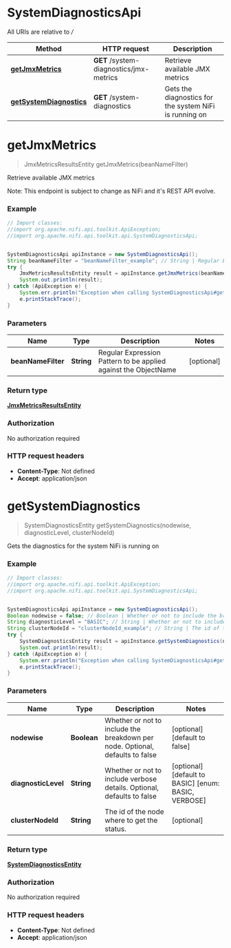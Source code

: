 # SystemDiagnosticsApi

All URIs are relative to */*

Method | HTTP request | Description
------------- | ------------- | -------------
[**getJmxMetrics**](SystemDiagnosticsApi.md#getJmxMetrics) | **GET** /system-diagnostics/jmx-metrics | Retrieve available JMX metrics
[**getSystemDiagnostics**](SystemDiagnosticsApi.md#getSystemDiagnostics) | **GET** /system-diagnostics | Gets the diagnostics for the system NiFi is running on

<a name="getJmxMetrics"></a>
# **getJmxMetrics**
> JmxMetricsResultsEntity getJmxMetrics(beanNameFilter)

Retrieve available JMX metrics

Note: This endpoint is subject to change as NiFi and it&#x27;s REST API evolve.

### Example
```java
// Import classes:
//import org.apache.nifi.api.toolkit.ApiException;
//import org.apache.nifi.api.toolkit.api.SystemDiagnosticsApi;


SystemDiagnosticsApi apiInstance = new SystemDiagnosticsApi();
String beanNameFilter = "beanNameFilter_example"; // String | Regular Expression Pattern to be applied against the ObjectName
try {
    JmxMetricsResultsEntity result = apiInstance.getJmxMetrics(beanNameFilter);
    System.out.println(result);
} catch (ApiException e) {
    System.err.println("Exception when calling SystemDiagnosticsApi#getJmxMetrics");
    e.printStackTrace();
}
```

### Parameters

Name | Type | Description  | Notes
------------- | ------------- | ------------- | -------------
 **beanNameFilter** | **String**| Regular Expression Pattern to be applied against the ObjectName | [optional]

### Return type

[**JmxMetricsResultsEntity**](JmxMetricsResultsEntity.md)

### Authorization

No authorization required

### HTTP request headers

 - **Content-Type**: Not defined
 - **Accept**: application/json

<a name="getSystemDiagnostics"></a>
# **getSystemDiagnostics**
> SystemDiagnosticsEntity getSystemDiagnostics(nodewise, diagnosticLevel, clusterNodeId)

Gets the diagnostics for the system NiFi is running on

### Example
```java
// Import classes:
//import org.apache.nifi.api.toolkit.ApiException;
//import org.apache.nifi.api.toolkit.api.SystemDiagnosticsApi;


SystemDiagnosticsApi apiInstance = new SystemDiagnosticsApi();
Boolean nodewise = false; // Boolean | Whether or not to include the breakdown per node. Optional, defaults to false
String diagnosticLevel = "BASIC"; // String | Whether or not to include verbose details. Optional, defaults to false
String clusterNodeId = "clusterNodeId_example"; // String | The id of the node where to get the status.
try {
    SystemDiagnosticsEntity result = apiInstance.getSystemDiagnostics(nodewise, diagnosticLevel, clusterNodeId);
    System.out.println(result);
} catch (ApiException e) {
    System.err.println("Exception when calling SystemDiagnosticsApi#getSystemDiagnostics");
    e.printStackTrace();
}
```

### Parameters

Name | Type | Description  | Notes
------------- | ------------- | ------------- | -------------
 **nodewise** | **Boolean**| Whether or not to include the breakdown per node. Optional, defaults to false | [optional] [default to false]
 **diagnosticLevel** | **String**| Whether or not to include verbose details. Optional, defaults to false | [optional] [default to BASIC] [enum: BASIC, VERBOSE]
 **clusterNodeId** | **String**| The id of the node where to get the status. | [optional]

### Return type

[**SystemDiagnosticsEntity**](SystemDiagnosticsEntity.md)

### Authorization

No authorization required

### HTTP request headers

 - **Content-Type**: Not defined
 - **Accept**: application/json

